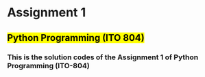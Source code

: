 # Assignment 1
## <mark>Python Programming (ITO 804) </mark>
### This is the solution codes of the Assignment 1 of Python Programming (ITO-804)
